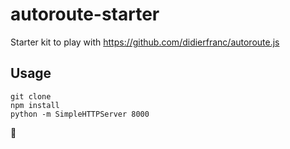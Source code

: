 # autoroute-starter

Starter kit to play with https://github.com/didierfranc/autoroute.js

## Usage

```
git clone
npm install
python -m SimpleHTTPServer 8000
```

🍻
